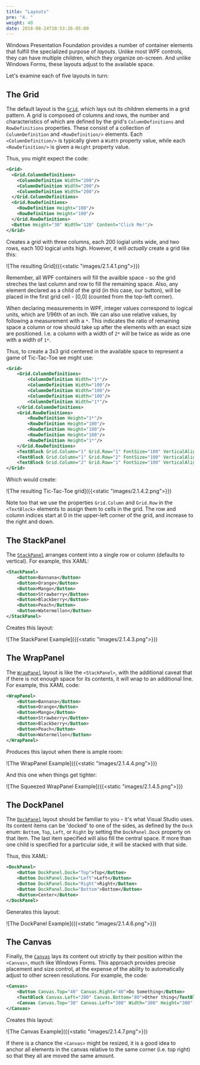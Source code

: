```yaml
---
title: "Layouts"
pre: "4. "
weight: 40
date: 2018-08-24T10:53:26-05:00
---
```


Windows Presentation Foundation provides a number of container elements that fulfill the specialized purpose of _layouts_.  Unlike most WPF controls, they can have multiple children, which they organize on-screen.  And unlike Windows Forms, these layouts adjust to the available space. 

Let's examine each of five layouts in turn:

## The Grid

The default layout is the [`Grid`](https://docs.microsoft.com/en-us/dotnet/api/system.windows.controls.grid?view=netcore-3.1), which lays out its children elements in a grid pattern. A grid is composed of columns and rows, the number and characteristics of which are defined by the grid's `ColumnDefinitions` and `RowDefinitions` properties.  These consist of a collection of `ColumnDefinition` and `<RowDefinition/>` elements.  Each `<ColumnDefinition/>` is typically given a `Width` property value, while each `<RowDefinition/>` is given a `Height` property value.  

Thus, you might expect the code:

```xml
<Grid>
  <Grid.ColumnDefinitions>
    <ColumnDefinition Width="200"/>
    <ColumnDefinition Width="200"/>
    <ColumnDefinition Width="200"/>
  </Grid.ColumnDefinitions>
  <Grid.RowDefinitions>
    <RowDefinition Height="100"/>
    <RowDefinition Height="100"/>
  </Grid.RowDefinitions>
  <Button Height="30" Width="120" Content="Click Me!"/>
</Grid>
```

Creates a grid with three columns, each 200 logial units wide, and two rows, each 100 logical units high. However, it will _actually_ create a grid like this:

![The resulting Grid]({{<static "images/2.1.4.1.png">}})

Remember, all WPF containers will fill the availble space - so the grid streches the last column and row to fill the remaining space.  Also, any element declared as a child of the grid (in this case, our button), will be placed in the first grid cell - [0,0] (counted from the top-left corner).

When declaring measurements in WPF, integer values correspond to logical units, which are 1/96th of an inch.  We can also use relative values, by following a measurement with a `*`.  This indicates the ratio of remaining space a column or row should take up after the elements with an exact size are positioned. I.e. a column with a width of `2*` will be twice as wide as one with a width of `1*`.

Thus, to create a 3x3 grid centered in the available space to represent a game of Tic-Tac-Toe we might use:

```xml
<Grid>
    <Grid.ColumnDefinitions>
        <ColumnDefinition Width="1*"/>
        <ColumnDefinition Width="100"/>
        <ColumnDefinition Width="100"/>
        <ColumnDefinition Width="100"/>
        <ColumnDefinition Width="1*"/>
    </Grid.ColumnDefinitions>
    <Grid.RowDefinitions>
        <RowDefinition Height="1*"/>
        <RowDefinition Height="100"/>
        <RowDefinition Height="100"/>
        <RowDefinition Height="100"/>
        <RowDefinition Height="1*"/>
    </Grid.RowDefinitions>
    <TextBlock Grid.Column="1" Grid.Row="1" FontSize="100" VerticalAlignment="Center" HorizontalAlignment="Center">X</TextBlock>
    <TextBlock Grid.Column="1" Grid.Row="2" FontSize="100" VerticalAlignment="Center" HorizontalAlignment="Center">O</TextBlock>
    <TextBlock Grid.Column="2" Grid.Row="1" FontSize="100" VerticalAlignment="Center" HorizontalAlignment="Center">X</TextBlock>        
</Grid>
```

Which would create:

![The resulting Tic-Tac-Toe grid]({{<static "images/2.1.4.2.png">}})

Note too that we use the properties `Grid.Column` and `Grid.Row` in the `<TextBlock>` elements to assign them to cells in the grid.  The row and column indices start at 0 in the upper-left corner of the grid, and increase to the right and down.

## The StackPanel
The [`StackPanel`](https://docs.microsoft.com/en-us/dotnet/api/system.windows.controls.stackpanel?view=netcore-3.1) arranges content into a single row or column (defaults to vertical).  For example, this XAML:

```xml
<StackPanel>
    <Button>Bannana</Button>
    <Button>Orange</Button>
    <Button>Mango</Button>
    <Button>Strawberry</Button>
    <Button>Blackberry</Button>
    <Button>Peach</Button>
    <Button>Watermellon</Button>
</StackPanel>
```

Creates this layout:

![The StackPanel Example]({{<static "images/2.1.4.3.png">}})

## The WrapPanel

The [`WrapPanel`](https://docs.microsoft.com/en-us/dotnet/api/system.windows.controls.wrappanel?view=netcore-3.1) layout is like the `<StackPanel>`, with the additional caveat that if there is not enough space for its contents, it will wrap to an additional line. For example, this XAML code:


```xml
<WrapPanel>
    <Button>Bannana</Button>
    <Button>Orange</Button>
    <Button>Mango</Button>
    <Button>Strawberry</Button>
    <Button>Blackberry</Button>
    <Button>Peach</Button>
    <Button>Watermellon</Button>
</WrapPanel>
```

Produces this layout when there is ample room:

![The WrapPanel Example]({{<static "images/2.1.4.4.png">}})

And this one when things get tighter:

![The Squeezed WrapPanel Example]({{<static "images/2.1.4.5.png">}})

## The DockPanel

The [`DockPanel`](https://docs.microsoft.com/en-us/dotnet/api/system.windows.controls.dockpanel?view=netcore-3.1) layout should be familiar to you - it's what Visual Studio uses.  Its content items can be 'docked' to one of the sides, as defined by the `Dock` enum: `Bottom`, `Top`, `Left`, or `Right` by setting the `DockPanel.Dock` property on that item. The last item specified will also fill the central space.  If more than one child is specified for a particular side, it will be stacked with that side.

Thus, this XAML:

```xml
<DockPanel>
    <Button DockPanel.Dock="Top">Top</Button>
    <Button DockPanel.Dock="Left">Left</Button>
    <Button DockPanel.Dock="Right">Right</Button>
    <Button DockPanel.Dock="Bottom">Bottom</Button>
    <Button>Center</Button>
</DockPanel>
```

Generates this layout:

![The DockPanel Example]({{<static "images/2.1.4.6.png">}})

## The Canvas

Finally, the [`Canvas`](https://docs.microsoft.com/en-us/dotnet/api/system.windows.controls.canvas?view=netcore-3.1) lays its content out strictly by their position within the `<Canvas>`, much like Windows Forms. This approach provides precise placement and size control, at the expense of the ability to automatically adjust to other screen resolutions.  For example, the code:

```xml
<Canvas>
    <Button Canvas.Top="40" Canvas.Right="40">Do Something</Button>
    <TextBlock Canvas.Left="200" Canvas.Bottom="80">Other thing</TextBlock>
    <Canvas Canvas.Top="30" Canvas.Left="300" Width="300" Height="300" Background="SaddleBrown"/>
</Canvas>
```

Creates this layout:

![The Canvas Example]({{<static "images/2.1.4.7.png">}})

If there is a chance the `<Canvas>` might be resized, it is a good idea to anchor all elements in the canvas relative to the same corner (i.e. top right) so that they all are moved the same amount.  